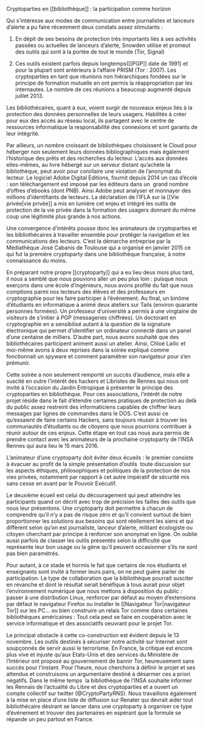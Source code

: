 Cryptoparties en [[bibliothèque]] : la participation comme horizon

  

Qui s’intéresse aux modes de communication entre journalistes et lanceurs d’alerte a pu faire récemment deux constats assez stimulants : 

1.  En dépit de ses besoins de protection très importants liés à ses activités passées ou actuelles de lanceurs d’alerte, Snowden utilise et promeut des outils qui sont à la portée de tout le monde (Tor, Signal)
    
2.  Ces outils existent parfois depuis longtemps([[PGP]] date de 1991) et pour la plupart sont antérieurs à l’affaire PRISM (Tor : 2007). Les cryptoparties en tant que réunions non hiérarchiques fondées sur le principe de formation mutuelle en ont permis la réappropriation par les internautes. Le nombre de ces réunions a beaucoup augmenté depuis juillet 2013.
    

  

Les bibliothécaires, quant à eux, voient surgir de nouveaux enjeux liés à la protection des données personnelles de leurs usagers. Habilités à créer pour eux des accès au réseau local, ils partagent avec le centre de ressources informatique la responsabilité des connexions et sont garants de leur intégrité.

Par ailleurs, un nombre croissant de bibliothèques choisissent le Cloud pour héberger non seulement leurs données bibliographiques mais également l’historique des prêts et des recherches du lecteur. L’accès aux données elles-mêmes, au livre hébergé sur un serveur distant qu’achète la bibliothèque, peut avoir pour corollaire une violation de l’anonymat du lecteur. Le logiciel Adobe Digital Editions, fournit depuis 2014 un cas d’école : son téléchargement est imposé par les éditeurs dans un  grand nombre d’offres d’ebooks (dont PNB). Ainsi Adobe peut analyser et monnayer des millions d’identifiants de lecteurs. La déclaration de l’IFLA sur la [[Vie privée|vie privée]] a mis en lumière cet enjeu et intégré les outils de protection de la vie privée dans la formation des usagers donnant du même coup une légitimité plus grande à nos actions. 

  

Une convergence d’intérêts pousse donc les animateurs de cryptoparties et les bibliothécaires à travailler ensemble pour protéger la navigation et les communications des lecteurs. C’est la démarche entreprise par la Médiathèque José Cabanis de Toulouse qui a organisé en janvier 2015 ce qui fut la première cryptoparty dans une bibliothèque française, à notre connaissance du moins. 

En préparant notre propre [[cryptoparty]] qui a eu lieu deux mois plus tard, il nous a semblé que nous pouvions aller un peu plus loin : puisque nous exerçons dans une école d’ingénieurs, nous avons profité du fait que nous comptions parmi nos lecteurs des élèves et des professeurs en cryptographie pour les faire participer à l’événement. Au final, un binôme d’étudiants en informatique a animé deux ateliers sur Tails (environ quarante personnes formées). Un professeur d’université a permis à une vingtaine de visiteurs de s’initier à PGP (messageries chiffrées). Un doctorant en cryptographie en a sensibilisé autant à la question de la signature électronique qui permet d’identifier un ordinateur connecté dans un panel d’une centaine de milliers. D’autre part, nous avons souhaité que des bibliothécaires participent animent aussi un atelier. Ainsi, Chloé Lailic et moi-même avons à deux reprises dans la soirée expliqué comme fonctionnait un spyware et comment paramétrer son navigateur pour s’en prémunir.

Cette soirée a non seulement remporté un succès d’audience, mais elle a suscité en outre l’intérêt des hackers et Libristes de Rennes qui nous ont invité à l’occasion du Jardin Entropique à présenter le principe des cryptoparties en bibliothèque. Pour ces associations, l’intérêt de notre projet réside dans le fait d’étendre certaines pratiques de protection au delà du public assez restreint des informaticiens capables de chiffrer leurs messages par lignes de commandes dans le DOS. C’est aussi ce qu’essaient de faire certains Hackers, sans toujours réussir à trouver les communautés d’étudiants ou de citoyens que nous pourrions contribuer à réunir autour de ces enjeux. Cette étape en tout cas nous aura permis de prendre contact avec les animateurs de la prochaine cryptoparty de l’INSA Rennes qui aura lieu le 15 mars 2016. 

  

L’animateur d’une cryptoparty doit éviter deux écueils : le premier consiste à évacuer au profit de la simple présentation d’outils  toute discussion sur les aspects éthiques, philosophiques et politiques de la protection de nos vies privées, notamment par rapport à cet autre impératif de sécurité mis sans cesse en avant par le Pouvoir Exécutif. 

Le deuxième écueil est celui du découragement qui peut atteindre les participants quand on décrit avec trop de précision les failles des outils que nous leur présentons. Une cryptoparty doit permettre à chacun de comprendre qu’il n’y a pas de risque zéro et qu’il convient surtout de bien proportionner les solutions aux besoins qui sont réellement les siens et qui diffèrent selon qu’on est journaliste, lanceur d’alerte, militant écologiste ou citoyen cherchant par principe à renforcer son anonymat en ligne. On oublie aussi parfois de classer les outils présentés selon la difficulté que représente leur bon usage ou la gène qu’il peuvent occasionner s’ils ne sont pas bien paramétrés.

  

Pour autant, à ce stade et hormis le fait que certains de nos étudiants et enseignants sont invité à former leurs pairs, on ne peut guère parler de participation. Le type de collaboration que la bibliothèque pourrait susciter en revanche et dont le résultat serait bénéfique à tous aurait pour objet l’environnement numérique que nous mettons à disposition du public : passer à une distribution Linux, renforcer par défaut au moyen d’extensions par défaut le navigateur Firefox ou installer le [[Navigateur Tor|navigateur Tor]] sur les PC… ou bien construire un relais Tor comme dans certaines bibliothèques américaines : Tout cela peut se faire en coopération avec le service informatique et des associatifs oeuvrant pour le projet Tor. 

  

Le principal obstacle à cette co-construction est évident depuis le 13 novembre. Les outils destinés à sécuriser notre activité sur Internet sont soupçonnés de servir aussi le terrorisme. En France, la critique est encore plus vive et injuste qu’aux Etats-Unis et des services du Ministère de l’Intérieur ont proposé au gouvernement de bannir Tor, heureusement sans succès pour l’instant. Pour l’heure, nous cherchons à définir le projet et ses attendus et construisons un argumentaire destiné à désarmer ces a priori négatifs. Dans le même temps  la bibliothèque de l’INSA souhaite informer les Rennais de l’actualité du Libre et des cryptoparties et a ouvert un compte collectif sur twitter (@CryptoPartyRNS). Nous travaillons également à la mise en place d’une liste de diffusion sur Renater qui devrait aider tout bibliothécaire désirant se lancer dans une cryptoparty à organiser ce type d’événement et trouver des partenaires en espérant que la formule se répande un peu partout en France.